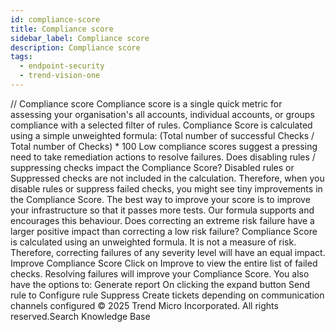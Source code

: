 ```yaml
---
id: compliance-score
title: Compliance score
sidebar_label: Compliance score
description: Compliance score
tags:
  - endpoint-security
  - trend-vision-one
---
```


/*<![CDATA[*/ $('#title').html($('meta[name=map-description]').attr('content')); /*]]>*/ Compliance score Compliance score is a single quick metric for assessing your organisation's all accounts, individual accounts, or groups compliance with a selected filter of rules. Compliance Score is calculated using a simple unweighted formula: (Total number of successful Checks / Total number of Checks) * 100 Low compliance scores suggest a pressing need to take remediation actions to resolve failures. Does disabling rules / suppressing checks impact the Compliance Score? Disabled rules or Suppressed checks are not included in the calculation. Therefore, when you disable rules or suppress failed checks, you might see tiny improvements in the Compliance Score. The best way to improve your score is to improve your infrastructure so that it passes more tests. Our formula supports and encourages this behaviour. Does correcting an extreme risk failure have a larger positive impact than correcting a low risk failure? Compliance Score is calculated using an unweighted formula. It is not a measure of risk. Therefore, correcting failures of any severity level will have an equal impact. Improve Compliance Score Click on Improve to view the entire list of failed checks. Resolving failures will improve your Compliance Score. You also have the options to: Generate report On clicking the expand button Send rule to Configure rule Suppress Create tickets depending on communication channels configured © 2025 Trend Micro Incorporated. All rights reserved.Search Knowledge Base
